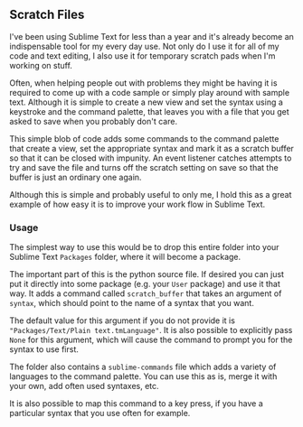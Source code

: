 Scratch Files
-------------

I've been using Sublime Text for less than a year and it's already become an
indispensable tool for my every day use. Not only do I use it for all of my
code and text editing, I also use it for temporary scratch pads when I'm
working on stuff.

Often, when helping people out with problems they might be having it is
required to come up with a code sample or simply play around with sample text.
Although it is simple to create a new view and set the syntax using a keystroke
and the command palette, that leaves you with a file that you get asked to save
when you probably don't care.

This simple blob of code adds some commands to the command palette that create
a view, set the appropriate syntax and mark it as a scratch buffer so that it
can be closed with impunity. An event listener catches attempts to try and save
the file and turns off the scratch setting on save so that the buffer is just
an ordinary one again.

Although this is simple and probably useful to only me, I hold this as a great
example of how easy it is to improve your work flow in Sublime Text.

### Usage

The simplest way to use this would be to drop this entire folder into your
Sublime Text `Packages` folder, where it will become a package.

The important part of this is the python source file. If desired you can just
put it directly into some package (e.g. your `User` package) and use it that
way. It adds a command called `scratch_buffer` that takes an argument of
`syntax`, which should point to the name of a syntax that you want.

The default value for this argument if you do not provide it is
`"Packages/Text/Plain text.tmLanguage"`. It is also possible to explicitly pass
`None` for this argument, which will cause the command to prompt you for the
syntax to use first.

The folder also contains a `sublime-commands` file which adds a variety of
languages to the command palette. You can use this as is, merge it with your
own, add often used syntaxes, etc.

It is also possible to map this command to a key press, if you have a particular
syntax that you use often for example.